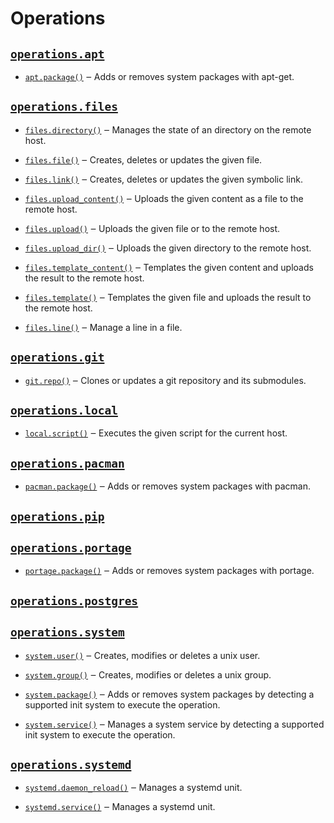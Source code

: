 # Operations

## [`operations.apt`](api/fora/operations/apt.md)

 -  [`apt.package()`](api/fora/operations/apt.md#def-apt.package) ‒ Adds or removes system packages with apt-get.

## [`operations.files`](api/fora/operations/files.md)

 -  [`files.directory()`](api/fora/operations/files.md#def-files.directory) ‒ Manages the state of an directory on the remote host.

 -  [`files.file()`](api/fora/operations/files.md#def-files.file) ‒ Creates, deletes or updates the given file.

 -  [`files.link()`](api/fora/operations/files.md#def-files.link) ‒ Creates, deletes or updates the given symbolic link.

 -  [`files.upload_content()`](api/fora/operations/files.md#def-files.upload\_content) ‒ Uploads the given content as a file to the remote host.

 -  [`files.upload()`](api/fora/operations/files.md#def-files.upload) ‒ Uploads the given file or to the remote host.

 -  [`files.upload_dir()`](api/fora/operations/files.md#def-files.upload\_dir) ‒ Uploads the given directory to the remote host.

 -  [`files.template_content()`](api/fora/operations/files.md#def-files.template\_content) ‒ Templates the given content and uploads the result to the remote host.

 -  [`files.template()`](api/fora/operations/files.md#def-files.template) ‒ Templates the given file and uploads the result to the remote host.

 -  [`files.line()`](api/fora/operations/files.md#def-files.line) ‒ Manage a line in a file.

## [`operations.git`](api/fora/operations/git.md)

 -  [`git.repo()`](api/fora/operations/git.md#def-git.repo) ‒ Clones or updates a git repository and its submodules.

## [`operations.local`](api/fora/operations/local.md)

 -  [`local.script()`](api/fora/operations/local.md#def-local.script) ‒ Executes the given script for the current host.

## [`operations.pacman`](api/fora/operations/pacman.md)

 -  [`pacman.package()`](api/fora/operations/pacman.md#def-pacman.package) ‒ Adds or removes system packages with pacman.

## [`operations.pip`](api/fora/operations/pip.md)

## [`operations.portage`](api/fora/operations/portage.md)

 -  [`portage.package()`](api/fora/operations/portage.md#def-portage.package) ‒ Adds or removes system packages with portage.

## [`operations.postgres`](api/fora/operations/postgres.md)

## [`operations.system`](api/fora/operations/system.md)

 -  [`system.user()`](api/fora/operations/system.md#def-system.user) ‒ Creates, modifies or deletes a unix user.

 -  [`system.group()`](api/fora/operations/system.md#def-system.group) ‒ Creates, modifies or deletes a unix group.

 -  [`system.package()`](api/fora/operations/system.md#def-system.package) ‒ Adds or removes system packages by detecting a supported init system to execute the operation.

 -  [`system.service()`](api/fora/operations/system.md#def-system.service) ‒ Manages a system service by detecting a supported init system to execute the operation.

## [`operations.systemd`](api/fora/operations/systemd.md)

 -  [`systemd.daemon_reload()`](api/fora/operations/systemd.md#def-systemd.daemon\_reload) ‒ Manages a systemd unit.

 -  [`systemd.service()`](api/fora/operations/systemd.md#def-systemd.service) ‒ Manages a systemd unit.
